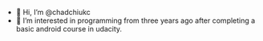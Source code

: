 - 👋 Hi, I’m @chadchiukc
- 👀 I’m interested in programming from three years ago after completing a basic android course in udacity. 
